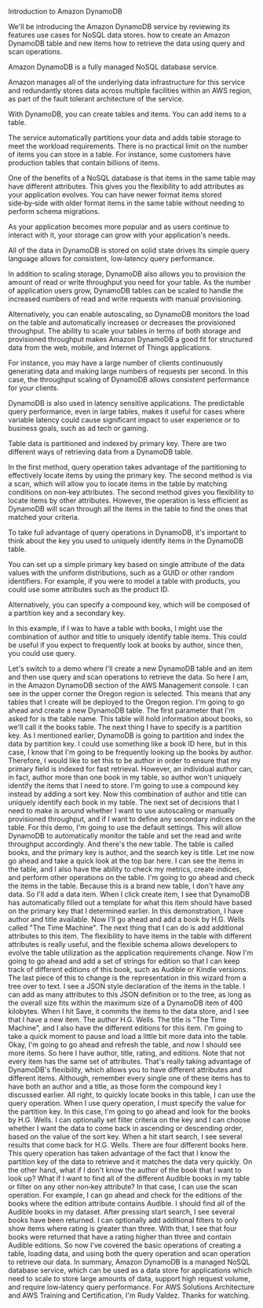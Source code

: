 Introduction to Amazon DynamoDB


We'll be introducing the Amazon DynamoDB service by reviewing
its features
use cases for NoSQL data stores.
how to create an Amazon DynamoDB table and new items
how to retrieve the data using query and scan operations.


Amazon DynamoDB is a fully managed NoSQL database service.

Amazon manages all of the underlying data infrastructure for this service and redundantly stores data across multiple facilities within an AWS region, as part of the fault tolerant architecture of the service.

With DynamoDB, you can create tables and items.
You can add items to a table.

The service automatically partitions your data and adds table storage to meet the workload requirements.
There is no practical limit on the number of items you can store in a table. For instance, some customers have production tables that contain billions of items.

One of the benefits of a NoSQL database is that items in the same table may have different attributes. This gives you the flexibility to add attributes as your application evolves. You can have newer format items stored side‑by‑side with older format items in the same table without needing to perform schema migrations.

As your application becomes more popular and as users continue to interact with it, your storage can grow with your application's needs.

All of the data in DynamoDB is stored on solid state drives
Its simple query language allows for consistent, low‑latency query performance.

In addition to scaling storage, DynamoDB also allows you to provision the amount of read or write throughput you need for your table. As the number of application users grow, DynamoDB tables can be scaled to handle the increased numbers of read and write requests with manual provisioning.

Alternatively, you can enable autoscaling, so DynamoDB monitors the load on the table and automatically increases or decreases the provisioned throughput. The ability to scale your tables in terms of both storage and provisioned throughput makes Amazon DynamoDB a good fit for structured data from the web, mobile, and Internet of Things applications.


For instance, you may have a large number of clients continuously generating data and making large numbers of requests per second. In this case, the throughput scaling of DynamoDB allows consistent performance for your clients.


DynamoDB is also used in latency sensitive applications.
The predictable query performance, even in large tables, makes it useful for cases where variable latency could cause significant impact to user experience or to business goals, such as ad tech or gaming.

Table data is partitioned and indexed by primary key. There are two different ways of retrieving data from a DynamoDB table.

In the first method, query operation takes advantage of the partitioning to effectively locate items by using the primary key.
The second method is via a scan, which will allow you to locate items in the table by matching conditions on non‑key attributes. The second method gives you flexibility to locate items by other attributes. However, the operation is less efficient as DynamoDB will scan through all the items in the table to find the ones that matched your criteria. 

To take full advantage of query operations in DynamoDB, it's important to think about the key you used to uniquely identify items in the DynamoDB table.

You can set up a simple primary key based on single attribute of the data values with the uniform distributions, such as a GUID or other random identifiers. For example, if you were to model a table with products, you could use some attributes such as the product ID.

Alternatively, you can specify a compound key, which will be composed of a partition key and a secondary key.

In this example, if I was to have a table with books, I might use the combination of author and title to uniquely identify table items. This could be useful if you expect to frequently look at books by author, since then, you could use query.


Let's switch to a demo where I'll create a new DynamoDB table and an item and then use query and scan operations to retrieve the data. So here I am, in the Amazon DynamoDB section of the AWS Management console. I can see in the upper corner the Oregon region is selected. This means that any tables that I create will be deployed to the Oregon region. I'm going to go ahead and create a new DynamoDB table. The first parameter that I'm asked for is the table name. This table will hold information about books, so we'll call it the books table. The next thing I have to specify is a partition key. As I mentioned earlier, DynamoDB is going to partition and index the data by partition key. I could use something like a book ID here, but in this case, I know that I'm going to be frequently looking up the books by author. Therefore, I would like to set this to be author in order to ensure that my primary field is indexed for fast retrieval. However, an individual author can, in fact, author more than one book in my table, so author won't uniquely identify the items that I need to store. I'm going to use a compound key instead by adding a sort key. Now this combination of author and title can uniquely identify each book in my table. The next set of decisions that I need to make is around whether I want to use autoscaling or manually provisioned throughput, and if I want to define any secondary indices on the table. For this demo, I'm going to use the default settings. This will allow DynamoDB to automatically monitor the table and set the read and write throughput accordingly. And there's the new table. The table is called books, and the primary key is author, and the search key is title. Let me now go ahead and take a quick look at the top bar here. I can see the items in the table, and I also have the ability to check my metrics, create indices, and perform other operations on the table. I'm going to go ahead and check the items in the table. Because this is a brand new table, I don't have any data. So I'll add a data item. When I click create item, I see that DynamoDB has automatically filled out a template for what this item should have based on the primary key that I determined earlier. In this demonstration, I have author and title available. Now I'll go ahead and add a book by H.G. Wells called "The Time Machine". The next thing that I can do is add additional attributes to this item. The flexibility to have items in the table with different attributes is really useful, and the flexible schema allows developers to evolve the table utilization as the application requirements change. Now I'm going to go ahead and add a set of strings for edition so that I can keep track of different editions of this book, such as Audible or Kindle versions. The last piece of this to change is the representation in this wizard from a tree over to text. I see a JSON style declaration of the items in the table. I can add as many attributes to this JSON definition or to the tree, as long as the overall size fits within the maximum size of a DynamoDB item of 400 kilobytes. When I hit Save, it commits the items to the data store, and I see that I have a new item. The author H.G. Wells. The title is "The Time Machine", and I also have the different editions for this item. I'm going to take a quick moment to pause and load a little bit more data into the table. Okay, I'm going to go ahead and refresh the table, and now I should see more items. So here I have author, title, rating, and editions. Note that not every item has the same set of attributes. That's really taking advantage of DynamoDB's flexibility, which allows you to have different attributes and different items. Although, remember every single one of these items has to have both an author and a title, as those form the compound key I discussed earlier. All right, to quickly locate books in this table, I can use the query operation. When I use query operation, I must specify the value for the partition key. In this case, I'm going to go ahead and look for the books by H.G. Wells. I can optionally set filter criteria on the key and I can choose whether I want the data to come back in ascending or descending order, based on the value of the sort key. When a hit start search, I see several results that come back for H.G. Wells. There are four different books here. This query operation has taken advantage of the fact that I know the partition key of the data to retrieve and it matches the data very quickly. On the other hand, what if I don't know the author of the book that I want to look up? What if I want to find all of the different Audible books in my table or filter on any other non‑key attribute? In that case, I can use the scan operation. For example, I can go ahead and check for the editions of the books where the edition attribute contains Audible. I should find all of the Audible books in my dataset. After pressing start search, I see several books have been returned. I can optionally add additional filters to only show items where rating is greater than three. With that, I see that four books were returned that have a rating higher than three and contain Audible editions. So now I've covered the basic operations of creating a table, loading data, and using both the query operation and scan operation to retrieve our data. In summary, Amazon DynamoDB is a managed NoSQL database service, which can be used as a data store for applications which need to scale to store large amounts of data, support high request volume, and require low‑latency query performance. For AWS Solutions Architecture and AWS Training and Certification, I'm Rudy Valdez. Thanks for watching.
